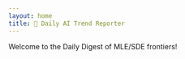 ```yaml
---
layout: home
title: 🌟 Daily AI Trend Reporter
---
```


Welcome to the Daily Digest of MLE/SDE frontiers!
